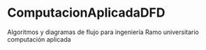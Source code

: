 # ComputacionAplicadaDFD
Algoritmos y diagramas de flujo para ingeniería 
Ramo universitario computación aplicada
